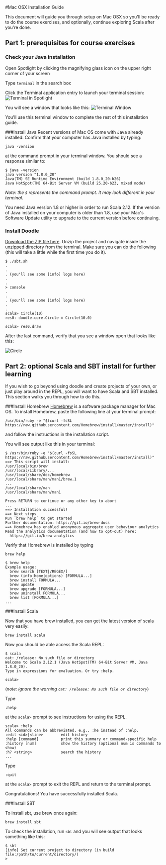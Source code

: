 #Mac OSX Installation Guide

This document will guide you through setup on Mac OSX so you'll be ready to do the course exercises, and optionally, continue exploring Scala after you're done.

## Part 1: prerequisites for course exercises

### Check your Java installation
Open Spotlight by clicking the magnifying glass icon on the upper right corner of your screen

Type `terminal` in the search box 

Click the Terminal application entry to launch your terminal session:
![Terminal in Spotlight](http://skarlson.com/scalabridge/images/launching_terminal.png)

You will see a window that looks like this:
![Terminal Window](http://skarlson.com/scalabridge/images/terminal_window.png)

You'll use this terminal window to complete the rest of this installation guide.

###Install Java
Recent versions of Mac OS come with Java already installed.  Confirm that your computer has Java installed by typing:
```
java -version
```
at the command prompt in your terminal window. You should see a response similar to: 
```
$ java -version
java version "1.8.0_20"
Java(TM) SE Runtime Environment (build 1.8.0_20-b26)
Java HotSpot(TM) 64-Bit Server VM (build 25.20-b23, mixed mode)
```
_Note: the `$` represents the command prompt. It may look different in your terminal._

You need Java version 1.8 or higher in order to run Scala 2.12. If the version of Java installed on your computer is older than 1.8, use your Mac's Software Update utility to upgrade to the current version before continuing.

### Install Doodle

[Download the ZIP file here](https://github.com/scalabridge/doodle/archive/master.zip). Unzip the project and navigate inside the unzipped directory from the terminal. Make sure you can do the following (this will take a little while the first time you do it).

```
$ ./sbt.sh
.
.
. (you'll see some [info] logs here)
.
.
> console
.
.
. (you'll see some [info] logs here)
.
.
scala> Circle(10)
res0: doodle.core.Circle = Circle(10.0)

scala> res0.draw
```

After the last command, verify that you see a window open that looks like this:

![Circle](https://github.com/scalabridge/curriculum/blob/master/setup/img/circle.png?raw=true)

## Part 2: optional Scala and SBT install for further learning

If you wish to go beyond using doodle and create projects of your own, or just play around in the REPL, you will want to have Scala and SBT installed. This section walks you through how to do this.

###Install Homebrew
[Homebrew](http://brew.sh/) is a software package manager for Mac OS. To install Homebrew, paste the following line at your terminal prompt:

```
/usr/bin/ruby -e "$(curl -fsSL https://raw.githubusercontent.com/Homebrew/install/master/install)"
```

and follow the instructions in the installation script.

You will see output like this in your terminal:

```
$ /usr/bin/ruby -e "$(curl -fsSL https://raw.githubusercontent.com/Homebrew/install/master/install)"
==> This script will install:
/usr/local/bin/brew
/usr/local/Library/...
/usr/local/share/doc/homebrew
/usr/local/share/man/man1/brew.1
...
/usr/local/share/man
/usr/local/share/man/man1

Press RETURN to continue or any other key to abort
...
==> Installation successful!
==> Next steps
Run `brew help` to get started
Further documentation: https://git.io/brew-docs
==> Homebrew has enabled anonymous aggregate user behaviour analytics
Read the analytics documentation (and how to opt-out) here:
  https://git.io/brew-analytics
```

Verify that Homebrew is installed by typing 
```
brew help
```

```
$ brew help
Example usage:
  brew search [TEXT|/REGEX/]
  brew (info|home|options) [FORMULA...]
  brew install FORMULA...
  brew update
  brew upgrade [FORMULA...]
  brew uninstall FORMULA...
  brew list [FORMULA...]
...
```

###Install Scala

Now that you have brew installed, you can get the latest version of scala very easily:

```
brew install scala
```

Now you should be able access the Scala REPL:
 
```
$ scala
cat: /release: No such file or directory
Welcome to Scala 2.12.1 (Java HotSpot(TM) 64-Bit Server VM, Java 1.8.0_20).
Type in expressions for evaluation. Or try :help.

scala>
```
(_note: ignore the warning `cat: /release: No such file or directory`_)

Type 
```
:help
```
at the `scala>` prompt to see instructions for using the REPL.

```
scala> :help
All commands can be abbreviated, e.g., :he instead of :help.
:edit <id>|<line>        edit history
:help [command]          print this summary or command-specific help
:history [num]           show the history (optional num is commands to show)
:h? <string>             search the history
...
```

Type 
```
:quit
```
at the `scala>` prompt to exit the REPL and return to the terminal prompt.

Congratulations! You have successfully installed Scala.

###Install SBT

To install sbt, use brew once again:

```
brew install sbt
```

To check the installation, run `sbt` and you will see output that looks something like this:

```
$ sbt
[info] Set current project to directory (in build file:/path/to/current/directory/)
>
```



